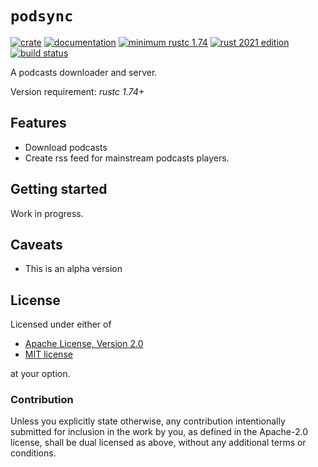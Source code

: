 # `podsync`

[![crate](https://img.shields.io/crates/v/podsync.svg)](https://crates.io/crates/podsync)
[![documentation](https://docs.rs/podsync/badge.svg)](https://docs.rs/podsync)
[![minimum rustc 1.74](https://img.shields.io/badge/rustc-1.74+-red.svg)](https://rust-lang.github.io/rfcs/2495-min-rust-version.html)
[![rust 2021 edition](https://img.shields.io/badge/edition-2021-blue.svg)](https://doc.rust-lang.org/edition-guide/rust-2021/index.html)
[![build status](https://github.com/graelo/podsync/actions/workflows/essentials.yml/badge.svg)](https://github.com/graelo/podsync/actions/workflows/essentials.yml)

<!-- cargo-sync-readme start -->

A podcasts downloader and server.

Version requirement: _rustc 1.74+_

## Features

- Download podcasts
- Create rss feed for mainstream podcasts players.

## Getting started

Work in progress.

## Caveats

- This is an alpha version

## License

Licensed under either of

- [Apache License, Version 2.0](http://www.apache.org/licenses/LICENSE-2.0)
- [MIT license](http://opensource.org/licenses/MIT)

at your option.

### Contribution

Unless you explicitly state otherwise, any contribution intentionally submitted
for inclusion in the work by you, as defined in the Apache-2.0 license, shall
be dual licensed as above, without any additional terms or conditions.

<!-- cargo-sync-readme end -->
